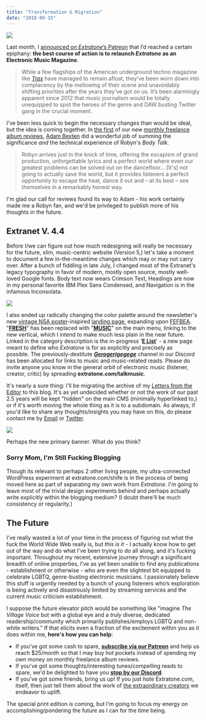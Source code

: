 ```yaml
---
title: "Transformation & Migration"
date: "2018-09-15"
---
```


![](images/needleback.jpg)

Last month, I [announced on _Extratone_’s Patreon](https://www.patreon.com/posts/its-time-finally-20742136) that I’d reached a certain epiphany: **the best course of action is to relaunch _Extratone_ as an Electronic Music Magazine**.

> While a few flagships of the American underground techno magazine like [_Trax_](http://en.traxmag.com/) have managed to remain afloat, they’ve been worn down into complacency by the mellowing of their scene and unavoidably shifting priorities after the years they’ve got on us. It’s been alarmingly apparent since 2012 that music journalism would be totally unequipped to spot the heroes of the genre and DAW busting Twitter gang in the crucial moment.

I've been less quick to begin the necessary changes than would be ideal, but the idea is coming together. In [the first](http://bit.ly/robynbodytalk/) of our new [monthly freelance album reviews](https://www.patreon.com/posts/review-album-for-20048419), [Adam Bexten](https://twitter.com/adambexten) did a wonderful job of summing the significance _and_ the technical experience of Robyn's _Body Talk_.

> Robyn arrives just in the knick of time, offering the escapism of grand production, unforgettable lyrics and a perfect world where even our greatest problems can be solved out on the dancefloor... \[It's\] not going to actually save the world, but it provides listeners a perfect opportunity to escape the heat, dance it out and – at its best – see themselves in a remarkably honest way.

I'm glad our call for reviews found its way to Adam - his work certainly made me a Robyn fan, and we'd be privileged to publish more of his thoughts in the future.

## Extranet V. 4.4

Before I/we can figure out how much redesigning will really be necessary for the future, slim, music-centric website (Version 5,) let's take a moment to document a few in-the-meantime changes which may or may not carry over. After a bunch of fiddling in late July, I changed most of the Extranet's legacy typography in favor of modern, mostly open source, mostly well-loved Google fonts. Body text now wears Crimson Text, Headings are now in my personal favorite IBM Plex Sans Condensed, and Navigation is in the infamous Inconsolata.

![](images/shush.png)

I also ended up radically changing the color palette around the newsletter's new [vintage NSA poster](http://asphaltapostle.tumblr.com/post/174997630021/nsas-security-posters-from-the-1950s-and-60s)\-inspired [landing page](http://extratone.com/email), expanding upon [FEFBEA](https://www.color-hex.com/color/fefbea). "**[FRESH](http://extratone.com/fresh)**" has been replaced with "[**MUSIC**](http://extratone.com/music)" on the main menu, linking to the new vertical, which I intend to make much less plain in the near future. Linked in the category description is the in-progress '**[E List](http://extratone.com/musicians)**' - a new page meant to define who _Extratone_ is for as explicitly and precisely as possible. The previously-destitute **[_Gerogerigegege_](http://bit.ly/gerogerigegege)** channel in our Discord has been allocated for links to music and music-related reads. Please do invite anyone you know in the general orbit of electronic music (listener, creator, critic) by spreading **extratone.com/talkmusic**.

It's nearly a sure thing: I'll be migrating the archive of my [Letters from the Editor](http://extratone.com/freq) to this blog. It's as yet undecided whether or not the work of our past 2.5 years will be kept "hidden" on the main CMS (minimally hyperlinked to,) or if it's worth moving the whole thing as it is to a subdomain. As always, if you'd like to share any thoughts/insights you may have on this, do please contact me by [Email](mailto:davidblue@extratone.com) or [Twitter](http://twitter.com/ficklecrux).

![](images/pinkbanner.png)

Perhaps the new primary banner. What do you think?

### Sorry Mom, I'm Still Fucking Blogging

Though its relevant to perhaps 2 other living people, my ultra-connected WordPress experiment at extratone.com/shife is in the process of being moved here as part of separating my own work from _Extratone_. I'm going to leave most of the trivial design experiments behind and perhaps actually write explicitly within the blogging medium? (I doubt there'll be much consistency or regularity.)

## The Future

I've really wasted a lot of your time in the process of figuring out what the fuck the World Wide Web really is, but _this is it_ - I actually know how to get out of the way and do what I've been trying to do all along, and it's fucking important. Throughout my recent, extensive journey through a significant breadth of online properties, I’ve as yet been unable to find any publications - establishment or otherwise - who are even the slightest bit equipped to celebrate LGBTQ, genre-busting electronic musicians. I passionately believe this stuff is urgently needed by a bunch of young listeners who’s exploration is being actively and disastrously limited by streaming services and the current music criticism establishment.

I suppose the future elevator pitch would be something like "imagine _The Village Voice_ but with a global eye and a _truly_ diverse, dedicated readership/community which primarily publishes/employs LGBTQ and non-white writers." If that elicits even a fraction of the excitement within you as it does within me, **here's how you can help**: 

- If you've got some cash to spare, **[subscribe via our Patreon](http://extratone.com/subscribe)** and help us reach $25/month so that I may buy hot pockets instead of spending my own money on monthly freelance album reviews.
- If you've got some thoughts/interesting tunes/compelling reads to spare, we'd be delighted to have you **[stop by our Discord](http://bit.ly/holeguest)**.
- If you've got some friends, bring us up! If you just _hate_ Extratone.com, itself, then just tell them about the work of [the extraordinary creators](http://extratone.com/musicians) we endeavor to uplift.

The special print edition _is_ coming, but I'm going to focus my energy on accomplishing/pondering the future as I can for the time being.

